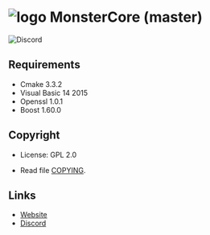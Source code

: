 # ![logo](https://github.com/demixitho3/EmuCore4.3.4/blob/master/gitlab.png?raw=true) MonsterCore (master)
![Discord](https://img.shields.io/discord/802233220954587217?style=for-the-badge)

## Requirements
* Cmake 3.3.2
* Visual Basic 14 2015
* Openssl 1.0.1
* Boost 1.60.0

## Copyright

* License: GPL 2.0

* Read file [COPYING](COPYING).

## Links

* [Website](https://www.wow-monster.com)
* [Discord](https://discord.gg/MWRbuf4KQt)

##
